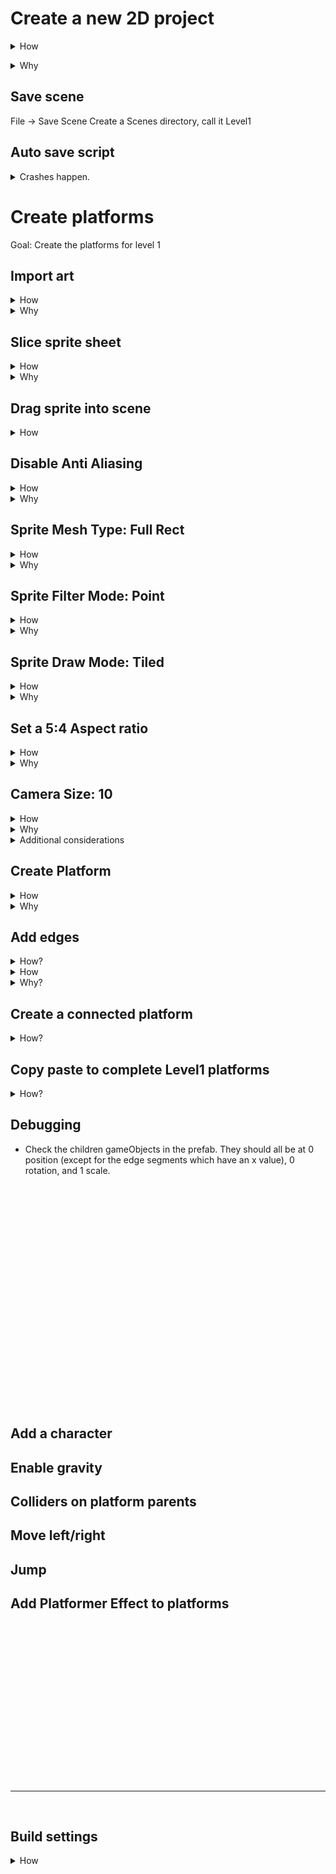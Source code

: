 
# Create a new 2D project

<details>
<summary>How</summary>
https://store.unity.com/download


<img src="https://i.imgur.com/T2iZrmK.png" width=50% /></details>

<details>
<summary>Why</summary>
Unity is a 3D engine.  2D just sets default settings.
</details>



## Save scene
File -> Save Scene
Create a Scenes directory, call it Level1


## Auto save script
<details>
<summary>
Crashes happen.
</summary>
</details>




# Create platforms 

Goal: Create the platforms for level 1

## Import art


<details>
<summary>How</summary>
<img src="https://i.imgur.com/lvN6QmZ.png" width=20% />

 - Right click in the Project Assets directory
 - Create new folder
   - You can rename folders by selecting and pressing F2
 - Drag/drop the sprite sheet (or entire folder of art) into the folder you just created


</details>

<details>
<summary>Why</summary>
aoeu
</details>

## Slice sprite sheet

<details>
<summary>How</summary>

<img src="http://i.imgur.com/duYuVMy.png">

- Set Sprite Mode to Multiple
- Click Sprite Editor (apply changes when prompted)

<img src="http://i.imgur.com/hA2cMfv.png">

- Click the "Slice" menu item
  - Type: Grid By Cell Count
  - Column & Row: 8 & 16
- Click "Slice" button
- Click "Apply" and close the Sprite Editor

</details>
<details>
<summary>Why</summary>
Full Rect is needed for the tiling effect we will be applying to platform sprites.
</details>


## Drag sprite into scene

<details>
<summary>
How
</summary>
<img src="http://i.imgur.com/E2lLY3h.png">

 - Click the arrow on the spritesheet in your Assets/Art directory (this displays each individual sliced image)
 - Click and drag the platform sprite you want to use into the Hierarchy

</details>


## Disable Anti Aliasing
<details>
<summary>
How
</summary>
<img src="http://i.imgur.com/omFI4DD.png">
Not different levels for different build types
</details>
<details>
<summary>
Why
</summary>
<img src="http://i.imgur.com/vY5YmVj.png">
</details>




## Sprite Mesh Type: Full Rect

<details>
<summary>
How
</summary>
<img src="http://i.imgur.com/Dhe3Nzt.png">
</details>

<details>
<summary>
Why
</summary>
Prevents artifacts when creating tiled sprites.
<img src="http://i.imgur.com/e9jE83B.png">
</details>


## Sprite Filter Mode: Point

<details>
<summary>
How
</summary>
 - Set Mesh Type to Full Rect
<img src="
http://i.imgur.com/B0nqf75.png">
</details>


<details>
<summary>
Why
</summary>
Random lines will show up on screen without this
<img src="http://i.imgur.com/ZKqg5JP.png">
</details>


## Sprite Draw Mode: Tiled

<details>
<summary>How</summary>
 - Draw Mode: Tiled
 - Width: 10-ish, no change to height
<img src="http://i.imgur.com/MIgzjdO.png">
</details>
<details>
<summary>Why</summary>
TODO
For tiling vs stretching.
</details>


## Set a 5:4 Aspect ratio

<details>
<summary>How</summary>

<img src="http://i.imgur.com/MTnZtu4.png">
</details>
<details>
<summary>Why</summary>
Challenge of aspect ratios is different ratios see different amounts of the world.  This is a fixed screen game so we choose an arbitrary target to design for.  When building, we can select specific resolutions to support.

When laying the scene for an aspect ratio, it will automatically scale for different resolutions.
</details>


## Camera Size: 10


<details>
<summary>How</summary>
<img src="http://i.imgur.com/PmeoqG7.png">
</details>



<details>
<summary>Why</summary>
This defines how much of the world is visible vertically.  Than the aspect ratio determines how much to display horizontally.

With the two locked, we can design a scene without any camera movement and be sure everyone has the same experience.
</details>



<details>
<summary>Additional considerations</summary>
 - Background color
</details>


## Create Platform 


<details>
<summary>How</summary>

 - Right click in "Hierarchy" and "Create Empty"
 - Rename to 'Platform'
 - Ensure the transform is at defaults (position 0, rotation 0, scale 1)

<img src="http://i.imgur.com/FAkZf1H.png">

 - Drag and drop the sprite onto 'Platform' (it should appear indented under 'Platform' and also have a default transform)
 

<img src="http://i.imgur.com/UB6JDgt.png">
</details>

<details>
<summary>Why</summary>
aoeu
</details>



## Add edges
<details>
<summary>
How?
</summary>

 - Rename the gameObject to 'PlatformWithEdges'
 - Drag drop into the Prefabs folder to create a new prefab

 - Drag the edge sprites into the hierarchy under the 'PlatformWithEdges' gameObject 
 -- When you do this, it will warn you that you will 'break' the prefab
 - Vertex snap by holding V, a box appears for each anchor point.  Hover over the top right and click and drag the box which appears.  It will snap perfectly with other anchor points in the world
 - Apply prefab

<img src="http://i.imgur.com/GNMGb0w.gif">
 - Apply prefab
 </details>



<details>
<summary>How</summary>
 - Rename
  - Drag drop new prefab
  - Delete one side
  - Drag in a new copy of PlatformWithEdges and repeat for the other side

Should have a total of 4 prefabs.
You can delete them all from the scene.

<img src="http://i.imgur.com/j1cz0aZ.png">
</details>

<details>
<summary>
Why?
</summary>
When something on the prefab changes we can revert the instances in the scene.  This applies any new settings or components we may have added without disturbing the transform it uses in the scene.  Unfortunately it would also reset things like the missing edge sprites - so one for each.
</details>

## Create a connected platform
<details>
<summary>
How?
</summary>

Copy paste, delete the edges we don't need
 - Use a copy of PlatformWithRightEdge and PlatformWithLeftEdge


Adjust the 

 - Drag and drop the prefab to the hierarchy to instanciate a copy
 - Position side by side
 - Remove edges so each prefab can touch the other's middle segment
 (i.e. no rounded corner)


 - Rotations on the z axis (2d doesn't respond well to x or y rotations --- but remember that Unity is a 3D engine)
 - Use the tile mode width for the middle segment only
</details>


## Copy paste to complete Level1 platforms
<details>
<summary>
How?
</summary>

When moving things around be sure the parent is selected.

Aim to have platforms extending off the screen a bit


Rinse and repeat of steps x,y,z
 - Note the white box in the scene view shows what will be visible in game.

 Can also look at the game tab anytime to see what the camera sees
</details>
 



## Debugging

* Check the children gameObjects in the prefab.  They should all be at 0 position (except for the edge segments which have an x value), 0 rotation, and 1 scale.


<br>
<br>
<br>
<br>
<br>
<br>
<br>
<br>
<br>
<br>
<br>
<br>
<br>
<br>
<br>
<br>
<br>
<br>
<br>
<br>
<br>




## Add a character


## Enable gravity

## Colliders on platform parents

## Move left/right

## Jump

## Add Platformer Effect to platforms




























<br>
<br>
<br>
<br>
<br>
<br>
<br>
<br>
<br>
<br>
<br>
<br>
<br>
<br>
<br>
<hr>
<br>



## Build settings
<details>
<summary>
How
</summary>
Open player settings via "File"->"Build Settings".  Select the platform you want to build for and then click "Player Settings..."
<img src="http://i.imgur.com/nWDCAwX.png">
For PC, we can select specific supported aspect ratios 
<img src="http://i.imgur.com/Xoxw0Xs.png">
</details>
